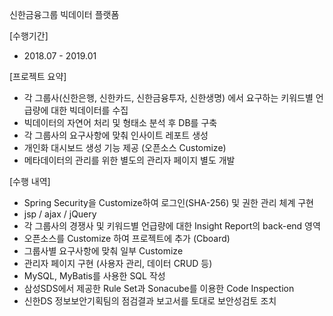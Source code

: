 신한금융그룹 빅데이터 플랫폼

[수행기간]
- 2018.07 - 2019.01

[프로젝트 요약]
- 각 그룹사(신한은행, 신한카드, 신한금융투자, 신한생명) 에서 요구하는 키워드별 언급량에 대한 빅데이터를 수집
- 빅데이터의 자연어 처리 및 형태소 분석 후 DB를 구축
- 각 그룹사의 요구사항에 맞춰 인사이트 레포트 생성
- 개인화 대시보드 생성 기능 제공 (오픈소스 Customize)
- 메타데이터의 관리를 위한 별도의 관리자 페이지 별도 개발

[수행 내역]
- Spring Security을 Customize하여 로그인(SHA-256) 및 권한 관리 체계 구현
- jsp / ajax / jQuery
- 각 그룹사의 경쟁사 및 키워드별 언급량에 대한 Insight Report의 back-end 영역
- 오픈소스를 Customize 하여 프로젝트에 추가 (Cboard)
- 그룹사별 요구사항에 맞춰 일부 Customize
- 관리자 페이지 구현 (사용자 관리, 데이터 CRUD 등)
- MySQL, MyBatis를 사용한 SQL 작성
- 삼성SDS에서 제공한 Rule Set과 Sonacube를 이용한 Code Inspection
- 신한DS 정보보안기획팀의 점검결과 보고서를 토대로 보안성검토 조치
